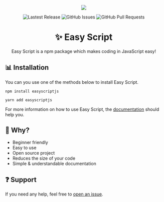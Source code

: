 <p align="center">
    <img src="https://images.easyscript.dev/banner.png" />
</p>

<p align="center">
    <img alt="Lastest Release" src="https://img.shields.io/github/v/release/easyscriptjs/easyscript?style=for-the-badge">
    <img alt="GitHub Issues" src="https://img.shields.io/github/issues-raw/easyscriptjs/easyscript?label=Issues&style=for-the-badge">
    <img alt="GitHub Pull Requests" src="https://img.shields.io/github/issues-pr-raw/easyscriptjs/easyscript?label=Pull%20Requests&style=for-the-badge">
</p>

<h1 align="center">✨ Easy Script</h1>

<p align="center">Easy Script is a npm package which makes coding in JavaScript easy!</p>

## 📊 Installation

You can you use one of the methods below to install Easy Script.

```
npm install easyscriptjs
```

```
yarn add easyscriptjs
```

For more information on how to use Easy Script, the [documentation](https://docs.easyscript.dev) should help you.

## 🤔 Why?

- Beginner friendly
- Easy to use
- Open source project
- Reduces the size of your code
- Simple & understandable documentation

## ❓ Support

If you need any help, feel free to [open an issue](https://github.com/EasyScriptJS/EasyScript/issues/new/choose).
